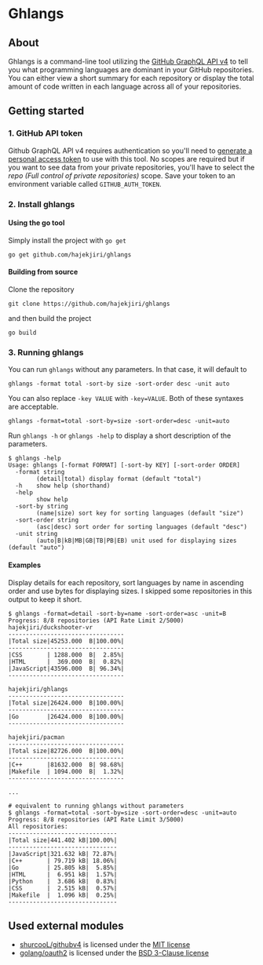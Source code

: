 # Ghlangs
## About
Ghlangs is a command-line tool utilizing the [GitHub GraphQL API v4](https://developer.github.com/v4/) to tell you what programming languages are dominant in your GitHub repositories. You can either view a short summary for each repository or display the total amount of code written in each language across all of your repositories.

## Getting started
### 1. GitHub API token
Github GraphQL API v4 requires authentication so you'll need to [generate a personal access token](https://github.com/settings/tokens/new) to use with this tool. No scopes are required but if you want to see data from your private repositories, you'll have to select the _repo (Full control of private repositories)_ scope. Save your token to an environment variable called `GITHUB_AUTH_TOKEN`.

### 2. Install ghlangs
#### Using the go tool
Simply install the project with `go get`
```
go get github.com/hajekjiri/ghlangs
```

#### Building from source
Clone the repository
```
git clone https://github.com/hajekjiri/ghlangs
```
and then build the project
```
go build
```

### 3. Running ghlangs
You can run `ghlangs` without any parameters. In that case, it will default to
```
ghlangs -format total -sort-by size -sort-order desc -unit auto
```
You can also replace `-key VALUE` with `-key=VALUE`. Both of these syntaxes are acceptable.
```
ghlangs -format=total -sort-by=size -sort-order=desc -unit=auto
```

Run `ghlangs -h` or `ghlangs -help` to display a short description of the parameters.
```
$ ghlangs -help
Usage: ghlangs [-format FORMAT] [-sort-by KEY] [-sort-order ORDER]
  -format string
    	(detail|total) display format (default "total")
  -h	show help (shorthand)
  -help
    	show help
  -sort-by string
    	(name|size) sort key for sorting languages (default "size")
  -sort-order string
    	(asc|desc) sort order for sorting languages (default "desc")
  -unit string
    	(auto|B|kB|MB|GB|TB|PB|EB) unit used for displaying sizes (default "auto")
```

#### Examples
Display details for each repository, sort languages by name in ascending order and use bytes for displaying sizes. I skipped some repositories in this output to keep it short.
```
$ ghlangs -format=detail -sort-by=name -sort-order=asc -unit=B
Progress: 8/8 repositories (API Rate Limit 2/5000)
hajekjiri/duckshooter-vr
---------------------------------
|Total size|45253.000  B|100.00%|
---------------------------------
|CSS       | 1288.000  B|  2.85%|
|HTML      |  369.000  B|  0.82%|
|JavaScript|43596.000  B| 96.34%|
---------------------------------

hajekjiri/ghlangs
---------------------------------
|Total size|26424.000  B|100.00%|
---------------------------------
|Go        |26424.000  B|100.00%|
---------------------------------

hajekjiri/pacman
---------------------------------
|Total size|82726.000  B|100.00%|
---------------------------------
|C++       |81632.000  B| 98.68%|
|Makefile  | 1094.000  B|  1.32%|
---------------------------------

...
```

```
# equivalent to running ghlangs without parameters
$ ghlangs -format=total -sort-by=size -sort-order=desc -unit=auto
Progress: 8/8 repositories (API Rate Limit 3/5000)
All repositories:
-------------------------------
|Total size|441.402 kB|100.00%|
-------------------------------
|JavaScript|321.632 kB| 72.87%|
|C++       | 79.719 kB| 18.06%|
|Go        | 25.805 kB|  5.85%|
|HTML      |  6.951 kB|  1.57%|
|Python    |  3.686 kB|  0.83%|
|CSS       |  2.515 kB|  0.57%|
|Makefile  |  1.096 kB|  0.25%|
-------------------------------
```

## Used external modules
* [shurcooL/githubv4](https://github.com/shurcooL/githubv4) is licensed under the [MIT license](https://github.com/shurcooL/githubv4/blob/master/LICENSE)
* [golang/oauth2](https://github.com/golang/oauth2) is licensed under the [BSD 3-Clause license](https://github.com/golang/oauth2/blob/master/LICENSE)
